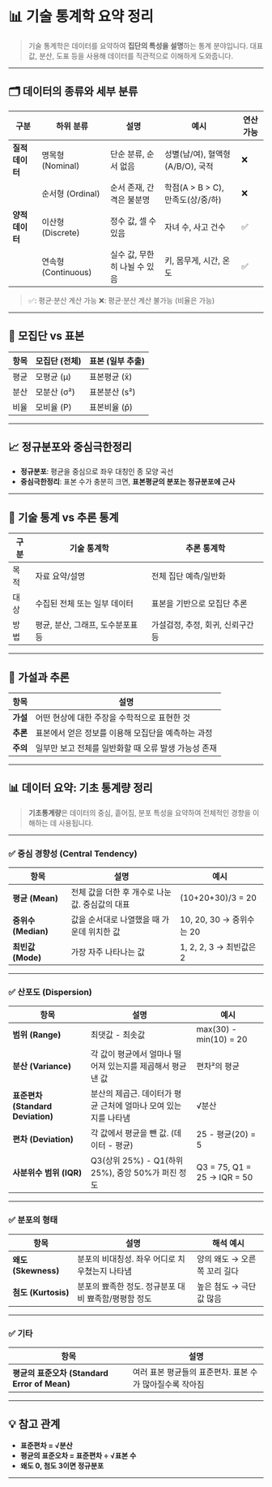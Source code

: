 # 📊 기술 통계학 요약 정리

> 기술 통계학은 데이터를 요약하여 **집단의 특성을 설명**하는 통계 분야입니다.
> 대표값, 분산, 도표 등을 사용해 데이터를 직관적으로 이해하게 도와줍니다.

---

## 🗂 데이터의 종류와 세부 분류

| 구분         | 하위 분류            | 설명                | 예시                        | 연산 가능 |
| ---------- | ---------------- | ----------------- | ------------------------- | ----- |
| **질적 데이터** | 명목형 (Nominal)    | 단순 분류, 순서 없음      | 성별(남/여), 혈액형(A/B/O), 국적   | ❌     |
|            | 순서형 (Ordinal)    | 순서 존재, 간격은 불분명    | 학점(A > B > C), 만족도(상/중/하) | ❌     |
| **양적 데이터** | 이산형 (Discrete)   | 정수 값, 셀 수 있음      | 자녀 수, 사고 건수               | ✅     |
|            | 연속형 (Continuous) | 실수 값, 무한히 나뉠 수 있음 | 키, 몸무게, 시간, 온도            | ✅     |

> ✅: 평균·분산 계산 가능
> ❌: 평균·분산 계산 불가능 (비율은 가능)

---

## 🧪 모집단 vs 표본
 
| 항목 | 모집단 (전체) | 표본 (일부 추출) |
| -- | -------- | ---------- |
| 평균 | 모평균 (μ)  | 표본평균 (x̄)  |
| 분산 | 모분산 (σ²) | 표본분산 (s²)  |
| 비율 | 모비율 (P)  | 표본비율 (p̂)  |

---

## 📈 정규분포와 중심극한정리

* **정규분포**: 평균을 중심으로 좌우 대칭인 종 모양 곡선
* **중심극한정리**: 표본 수가 충분히 크면, **표본평균의 분포는 정규분포에 근사**

---

## 🎯 기술 통계 vs 추론 통계

| 구분 | 기술 통계학               | 추론 통계학               |
| -- | -------------------- | -------------------- |
| 목적 | 자료 요약/설명             | 전체 집단 예측/일반화         |
| 대상 | 수집된 전체 또는 일부 데이터     | 표본을 기반으로 모집단 추론      |
| 방법 | 평균, 분산, 그래프, 도수분포표 등 | 가설검정, 추정, 회귀, 신뢰구간 등 |

---

## 🧠 가설과 추론

| 항목     | 설명                             |
| ------ | ------------------------------ |
| **가설** | 어떤 현상에 대한 주장을 수학적으로 표현한 것      |
| **추론** | 표본에서 얻은 정보를 이용해 모집단을 예측하는 과정   |
| **주의** | 일부만 보고 전체를 일반화할 때 오류 발생 가능성 존재 |
---

## 📊 데이터 요약: 기초 통계량 정리

> **기초통계량**은 데이터의 중심, 흩어짐, 분포 특성을 요약하여 전체적인 경향을 이해하는 데 사용됩니다.

---

### ✅ 중심 경향성 (Central Tendency)

| 항목               | 설명                           | 예시                   |
| ---------------- | ---------------------------- | -------------------- |
| **평균 (Mean)**    | 전체 값을 더한 후 개수로 나눈 값. 중심값의 대표 | (10+20+30)/3 = 20    |
| **중위수 (Median)** | 값을 순서대로 나열했을 때 가운데 위치한 값     | 10, 20, 30 → 중위수는 20 |
| **최빈값 (Mode)**   | 가장 자주 나타나는 값                 | 1, 2, 2, 3 → 최빈값은 2  |

---

### ✅ 산포도 (Dispersion)

| 항목                            | 설명                                     | 예시                          |
| ----------------------------- | -------------------------------------- | --------------------------- |
| **범위 (Range)**                | 최댓값 - 최솟값                              | max(30) - min(10) = 20      |
| **분산 (Variance)**             | 각 값이 평균에서 얼마나 떨어져 있는지를 제곱해서 평균낸 값      | 편차²의 평균                     |
| **표준편차 (Standard Deviation)** | 분산의 제곱근. 데이터가 평균 근처에 얼마나 모여 있는지를 나타냄   | √분산                         |
| **편차 (Deviation)**            | 각 값에서 평균을 뺀 값. (데이터 - 평균)              | 25 - 평균(20) = 5             |
| **사분위수 범위 (IQR)**             | Q3(상위 25%) - Q1(하위 25%), 중앙 50%가 퍼진 정도 | Q3 = 75, Q1 = 25 → IQR = 50 |

---

### ✅ 분포의 형태

| 항목                | 설명                             | 해석 예시             |
| ----------------- | ------------------------------ | ----------------- |
| **왜도 (Skewness)** | 분포의 비대칭성. 좌우 어디로 치우쳤는지 나타냄     | 양의 왜도 → 오른쪽 꼬리 길다 |
| **첨도 (Kurtosis)** | 분포의 뾰족한 정도. 정규분포 대비 뾰족함/평평함 정도 | 높은 첨도 → 극단값 많음    |

---

### ✅ 기타

| 항목                                    | 설명                               |
| ------------------------------------- | -------------------------------- |
| **평균의 표준오차 (Standard Error of Mean)** | 여러 표본 평균들의 표준편차. 표본 수가 많아질수록 작아짐 |

---

## 💡 참고 관계

* **표준편차 = √분산**
* **평균의 표준오차 = 표준편차 ÷ √표본 수**
* **왜도 0, 첨도 3이면 정규분포**

---


		